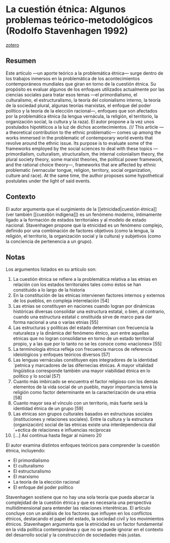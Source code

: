 # La cuestión étnica: Algunos problemas teórico-metodológicos (Rodolfo Stavenhagen 1992)
[zotero](zotero://select/items/@stavenhagen1992)

## Resumen
Este artículo —un aporte teórico a la problemática étnica— surge dentro de los trabajos inmersos en la problemática de los acontecimientos contemporáneos mundiales que giran en torno de la cuestión étnica. Su propósito es evaluar algunos de los enfoques utilizados actualmente por las ciencias sociales para tratar esos temas —el primordialismo, el culturalismo, el estructuralismo, la teoría del colonialismo interno, la teoría de la sociedad plural, algunas teorías marxistas, el enfoque del poder político y la teoría de la elección racional—, enfoques que son afectados por la problemática étnica (la lengua vernácula, la religión, el territorio, la organización social, la cultura y la raza). El autor propone a la vez unos postulados hipotéticos a la luz de dichos acontecimientos. /// This article —a theoretical contribution to the ethnic problematic— comes up among the works immersed in the problematic of contemporary world events that revolve around the ethnic issue. Its purpose is to evaluate some of the frameworks employed by the social sciences to deal with these topics —primordialism, culturalism, structuralism, the internal colonialism theory, the plural society theory, some marxist theories, the political power framework, and the rational choice theory—, frameworks that are affected by ethnic problematic (vernacular tongue, religion, territory, social organization, culture and race). At the same time, the author proposes some hypothetical postulates under the light of said events.

## Contexto
El autor argumenta que el surgimiento de la [[etnicidad|cuestión étnica]] (ver también [[cuestión indígena]]) es un fenómeno moderno, íntimamente ligado a la formación de estados territoriales y al modelo de estado nacional. Stavenhagen propone que la etnicidad es un fenómeno complejo, definido por una combinación de factores objetivos (como la lengua, la religión, el territorio, la organización social y la cultura) y subjetivos (como la conciencia de pertenencia a un grupo).

## Notas
<!--El libro se estructura en-->

Los argumentos listados en su artículo son:

1. La cuestión étnica se refiere a la problemática relativa a las etnias en relación con los estados territoriales tales como éstos se han constituido a lo largo de la historia
2. En la constitución de las etnicas intervienen factores internos y externos de los pueblos, en compleja interrelación [54]
3. Las etnias se constituyen en naciones cuando logran por dinámicas históricas diversas consolidar una estructura estatal, o bien, al  contrario, cuando una estructura estatal c onstituida sirve de marco para dar forma nacional a una o varias etnias [55]
4. Las estructuras y políticas del estado determinan con frecuencia la naturaleza y la dinámica del fenómeno étnico, aun entre aquellas etnicas que no logran consolidarse en torno de un estado territorial propio, y a las que por lo tanto no se les conoce como «naciones» [55]
5. La terminología étnica refleja con frecuencia marcos de referencia ideiológicos y enfoques teóricos diversos [57]
6. Las lenguas vernáculas constituyen ejes integradores de la identidad ´petnica y marcadores de las difernecias étnicas. A mayor vitalidad lingüística corresponde también una mayor viabilidad étnica en lo político y lo social [57]
7. Cuanto más imbircado se encuentra el factor religioso con los demás elementos de la vida social de un pueblo, mayor importancia tenrá la religión como factor determinante en la caracterización de una etnia [58]
8. Cuanto mayor sea el vínculo con un territorio, más fuerte será la identidad étnica de un grupo [59]
9. Las etnicas son grupos culturales basados en estructuras sociales (instituciones y relaciones sociales). Entre la cultura y la estructura (organización) social de las etnicas existe una interdependencia dial´+ectica de relaciones e influencias recíprocas
10. […] Así continua hasta llegar al número 20
 
<!--Argumentos generales:-->

El autor examina distintos enfoques teóricos para comprender la cuestión étnica, incluyendo:

- El primordialismo
- El culturalismo
- El estructuralismo
- El marxismo
- La teoría de la elección racional
- El enfoque del poder político

Stavenhagen sostiene que no hay una sola teoría que pueda abarcar la complejidad de la cuestión étnica y que es necesaria una perspectiva multidimensional para entender las relaciones interétnicas. El artículo concluye con un análisis de los factores que influyen en los conflictos étnicos, destacando el papel del estado, la sociedad civil y los movimientos étnicos. Stavenhagen argumenta que la etnicidad es un factor fundamental en la vida política contemporánea y que no se puede ignorar en el contexto del desarrollo social y la construcción de sociedades más justas.
